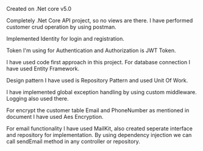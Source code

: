 Created on .Net core v5.0

Completely .Net Core API project, so no views are there.
I have performed customer crud operation by using postman.

Implemented Identity for login and registration.

Token I'm using for Authentication and Authorization is JWT Token.

I have used code first approach in this project. For database connection I have used Entity Framework.

Design pattern I have used is Repository Pattern and used Unit Of Work.

I have implemented global exception handling by using custom middleware. Logging also used there.

For encrypt the customer table Email and PhoneNumber as mentioned in document I have used Aes Encryption.

For email functionality I have used MailKit, also created seperate interface and repository for implementation.
By using dependency injection we can call sendEmail method in any controller or repository.
